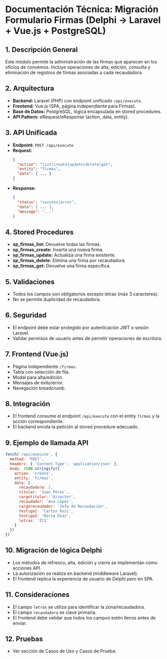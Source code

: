 # Documentación Técnica: Migración Formulario Firmas (Delphi → Laravel + Vue.js + PostgreSQL)

## 1. Descripción General
Este módulo permite la administración de las firmas que aparecen en los oficios de convenios. Incluye operaciones de alta, edición, consulta y eliminación de registros de firmas asociadas a cada recaudadora.

## 2. Arquitectura
- **Backend:** Laravel (PHP) con endpoint unificado `/api/execute`.
- **Frontend:** Vue.js (SPA, página independiente para Firmas).
- **Base de Datos:** PostgreSQL, lógica encapsulada en stored procedures.
- **API Pattern:** eRequest/eResponse (action, data, entity).

## 3. API Unificada
- **Endpoint:** `POST /api/execute`
- **Request:**
  ```json
  {
    "action": "list|create|update|delete|get",
    "entity": "firmas",
    "data": { ... }
  }
  ```
- **Response:**
  ```json
  {
    "status": "success|error",
    "data": [ ... ],
    "message": "..."
  }
  ```

## 4. Stored Procedures
- **sp_firmas_list:** Devuelve todas las firmas.
- **sp_firmas_create:** Inserta una nueva firma.
- **sp_firmas_update:** Actualiza una firma existente.
- **sp_firmas_delete:** Elimina una firma por recaudadora.
- **sp_firmas_get:** Devuelve una firma específica.

## 5. Validaciones
- Todos los campos son obligatorios excepto letras (máx 3 caracteres).
- No se permite duplicidad de recaudadora.

## 6. Seguridad
- El endpoint debe estar protegido por autenticación JWT o sesión Laravel.
- Validar permisos de usuario antes de permitir operaciones de escritura.

## 7. Frontend (Vue.js)
- Página independiente `/firmas`.
- Tabla con selección de fila.
- Modal para alta/edición.
- Mensajes de éxito/error.
- Navegación breadcrumb.

## 8. Integración
- El frontend consume el endpoint `/api/execute` con el entity `firmas` y la acción correspondiente.
- El backend enruta la petición al stored procedure adecuado.

## 9. Ejemplo de llamada API
```js
fetch('/api/execute', {
  method: 'POST',
  headers: { 'Content-Type': 'application/json' },
  body: JSON.stringify({
    action: 'create',
    entity: 'firmas',
    data: {
      recaudadora: 1,
      titular: 'Juan Pérez',
      cargotitular: 'Director',
      recaudador: 'Ana López',
      cargorecaudador: 'Jefa de Recaudación',
      testigo1: 'Carlos Ruiz',
      testigo2: 'María Díaz',
      letras: 'ZC1'
    }
  })
})
```

## 10. Migración de lógica Delphi
- Los métodos de refresco, alta, edición y cierre se implementan como acciones API.
- La autorización se realiza en backend (middleware Laravel).
- El frontend replica la experiencia de usuario de Delphi pero en SPA.

## 11. Consideraciones
- El campo `letras` se utiliza para identificar la zona/recaudadora.
- El campo `recaudadora` es clave primaria.
- El frontend debe validar que todos los campos estén llenos antes de enviar.

## 12. Pruebas
- Ver sección de Casos de Uso y Casos de Prueba.
